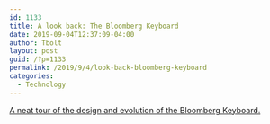 ```yaml
--- 
id: 1133 
title: A look back: The Bloomberg Keyboard 
date: 2019-09-04T12:37:09-04:00 
author: Tbolt
layout: post 
guid: /?p=1133 
permalink: /2019/9/4/look-back-bloomberg-keyboard 
categories: 
  - Technology 
--- 
```


[A neat tour of the design and evolution of the Bloomberg Keyboard.](https://www.bloomberg.com/professional/blog/look-back-bloomberg-keyboard/)